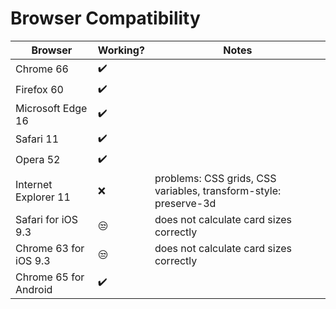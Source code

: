 # Browser Compatibility

Browser | Working? | Notes
--|--|--
Chrome 66 | ✔️ |
Firefox 60 | ✔️ |
Microsoft Edge 16 | ✔️ |
Safari 11 | ✔️ |
Opera 52 | ✔️ |
Internet Explorer 11 | ❌ | problems: CSS grids, CSS variables, transform-style: preserve-3d
Safari for iOS 9.3 | 😒 | does not calculate card sizes correctly
Chrome 63 for iOS 9.3 | 😒 | does not calculate card sizes correctly
Chrome 65 for Android | ✔️ |